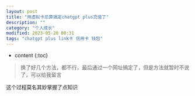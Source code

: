 ```yaml
---
layout: post
title: "用虚拟卡总算搞定chatgpt plus充值了"
description: ""
category: "个人成长"
modified: 2023-05-20 00:31
tags: "chatgpt plus link卡 信用卡 钱包"
---
```

* content
{:toc}

> 换了好几个方法，都不行，最后通过一个网址搞定了，但是方法就暂时不说了，可以给我留言

这个过程莫名其妙掌握了点知识
<!-- more -->
